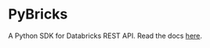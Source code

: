 # PyBricks

A Python SDK for Databricks REST API. Read the docs [here](https://pybricks.readthedocs.io/en/latest/).
